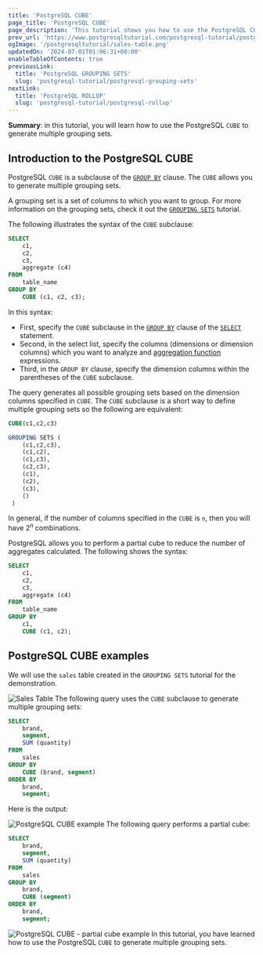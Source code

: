 ```yaml
---
title: 'PostgreSQL CUBE'
page_title: 'PostgreSQL CUBE'
page_description: 'This tutorial shows you how to use the PostgreSQL CUBE to generate multiple grouping sets.'
prev_url: 'https://www.postgresqltutorial.com/postgresql-tutorial/postgresql-cube/'
ogImage: '/postgresqltutorial/sales-table.png'
updatedOn: '2024-07-01T01:06:31+00:00'
enableTableOfContents: true
previousLink:
  title: 'PostgreSQL GROUPING SETS'
  slug: 'postgresql-tutorial/postgresql-grouping-sets'
nextLink:
  title: 'PostgreSQL ROLLUP'
  slug: 'postgresql-tutorial/postgresql-rollup'
---
```


**Summary**: in this tutorial, you will learn how to use the PostgreSQL `CUBE` to generate multiple grouping sets.

## Introduction to the PostgreSQL CUBE

PostgreSQL `CUBE` is a subclause of the [`GROUP BY`](postgresql-group-by) clause. The `CUBE` allows you to generate multiple grouping sets.

A grouping set is a set of columns to which you want to group. For more information on the grouping sets, check it out the [`GROUPING SETS`](postgresql-grouping-sets) tutorial.

The following illustrates the syntax of the `CUBE` subclause:

```sql
SELECT
    c1,
    c2,
    c3,
    aggregate (c4)
FROM
    table_name
GROUP BY
    CUBE (c1, c2, c3);

```

In this syntax:

- First, specify the `CUBE` subclause in the [`GROUP BY`](postgresql-group-by) clause of the [`SELECT`](postgresql-select) statement.
- Second, in the select list, specify the columns (dimensions or dimension columns) which you want to analyze and [aggregation function](../postgresql-aggregate-functions) expressions.
- Third, in the `GROUP BY` clause, specify the dimension columns within the parentheses of the `CUBE` subclause.

The query generates all possible grouping sets based on the dimension columns specified in `CUBE`. The `CUBE` subclause is a short way to define multiple grouping sets so the following are equivalent:

```sql
CUBE(c1,c2,c3)

GROUPING SETS (
    (c1,c2,c3),
    (c1,c2),
    (c1,c3),
    (c2,c3),
    (c1),
    (c2),
    (c3),
    ()
 )

```

In general, if the number of columns specified in the `CUBE` is `n`, then you will have $2^n$ combinations.

PostgreSQL allows you to perform a partial cube to reduce the number of aggregates calculated. The following shows the syntax:

```sql
SELECT
    c1,
    c2,
    c3,
    aggregate (c4)
FROM
    table_name
GROUP BY
    c1,
    CUBE (c1, c2);

```

## PostgreSQL CUBE examples

We will use the `sales` table created in the `GROUPING SETS` tutorial for the demonstration.

![Sales Table](/postgresqltutorial/sales-table.png)
The following query uses the `CUBE` subclause to generate multiple grouping sets:

```sql
SELECT
    brand,
    segment,
    SUM (quantity)
FROM
    sales
GROUP BY
    CUBE (brand, segment)
ORDER BY
    brand,
    segment;

```

Here is the output:

![PostgreSQL CUBE example](/postgresqltutorial/PostgreSQL-CUBE-example.png)
The following query performs a partial cube:

```sql
SELECT
    brand,
    segment,
    SUM (quantity)
FROM
    sales
GROUP BY
    brand,
    CUBE (segment)
ORDER BY
    brand,
    segment;

```

![PostgreSQL CUBE - partial cube example](/postgresqltutorial/PostgreSQL-CUBE-partial-cube-example.png)
In this tutorial, you have learned how to use the PostgreSQL `CUBE` to generate multiple grouping sets.
